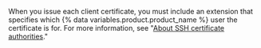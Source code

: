 When you issue each client certificate, you must include an extension that specifies which {% data variables.product.product_name %} user the certificate is for. For more information, see "[About SSH certificate authorities](/articles/about-ssh-certificate-authorities)."
